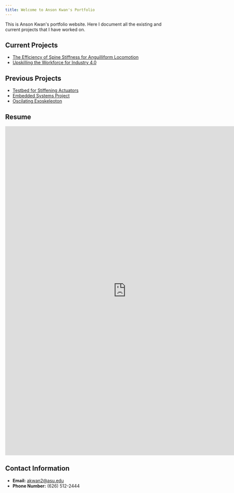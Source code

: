 ```yaml
---
title: Welcome to Anson Kwan's Portfolio
---
```


This is Anson Kwan's portfolio website. Here I document all the existing and current projects that I have worked on.

## Current Projects

* [The Efficiency of Spine Stiffness for Anguilliform Locomotion](/spines)
* [Upskilling the Workforce for Industry 4.0](/training_station)

## Previous Projects

* [Testbed for Stiffening Actuators](/kaiteki)
* [Embedded Systems Project](/embedded)
* [Oscilating Exoskeleoton](/exo)

## Resume

<embed src="https://aakwan.github.io/Images/Anson_Kwan_Resume.pdf" width="772px" height="1050px"/>

## Contact Information

 * **Email:** akwan2@asu.edu
 * **Phone Number:** (626) 512-2444
